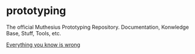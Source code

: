 # prototyping
The official Muthesius Prototyping Repository. Documentation, Konwledge Base, Stuff, Tools, etc.

[Everything you know is wrong](https://github.com/muthesius/prototyping/wiki)

